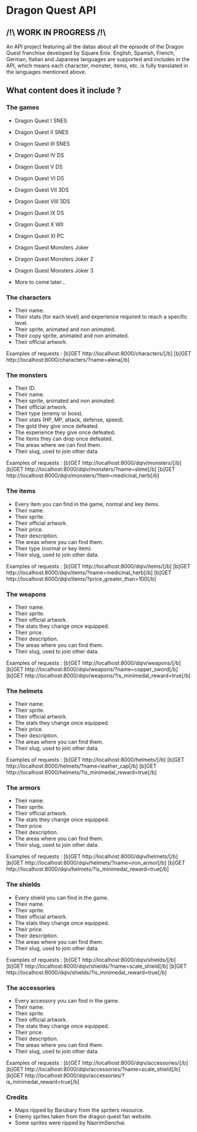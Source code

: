 # Dragon Quest API

## /!\ WORK IN PROGRESS /!\

An API project featuring all the datas about all the episode of the Dragon Quest franchise developed by Square Enix.
English, Spanish, French, German, Italian and Japanese languages are supported and includes in the API, which means each character, monster, items, etc. is fully translated in the languages mentioned above.

## What content does it include ?

### The games

- Dragon Quest I SNES
- Dragon Quest II SNES
- Dragon Quest III SNES
- Dragon Quest IV DS 
- Dragon Quest V DS
- Dragon Quest VI DS 
- Dragon Quest VII 3DS
- Dragon Quest VIII 3DS
- Dragon Quest IX DS
- Dragon Quest X WII
- Dragon Quest XI PC

- Dragon Quest Monsters Joker
- Dragon Quest Monsters Joker 2
- Dragon Quest Monsters Joker 3
- More to come later...

### The characters

- Their name.
- Their stats (for each level) and experience required to reach a specific level.
- Their sprite, animated and non animated.
- Their copy sprite, animated and non animated.
- Their official artwork.

Examples of requests :
[b]GET http://localhost:8000/characters/[/b]
[b]GET http://localhost:8000/characters/?name=alena[/b]

### The monsters

- Their ID.
- Their name.
- Their sprite, animated and non animated.
- Their official artwork.
- Their type (enemy or boss).
- Their stats (HP, MP, attack, defense, speed).
- The gold they give once defeated.
- The experience they give once defeated.
- The items they can drop once defeated.
- The areas where we can find them.
- Their slug, used to join other data.

Examples of requests :
[b]GET http://localhost:8000/dqiv/monsters/[/b]
[b]GET http://localhost:8000/dqiv/monsters/?name=slime[/b]
[b]GET http://localhost:8000/dqiv/monsters/?item=medicinal_herb[/b]

### The items

- Every item you can find in the game, normal and key items.
- Their name.
- Their sprite.
- Their official artwork.
- Their price.
- Their description.
- The areas where you can find them.
- Their type (normal or key item).
- Their slug, used to join other data.

Examples of requests :
[b]GET http://localhost:8000/dqiv/items/[/b]
[b]GET http://localhost:8000/dqiv/items/?name=medicinal_herb[/b]
[b]GET http://localhost:8000/dqiv/items/?price_greater_than=100[/b]

### The weapons

- Their name.
- Their sprite.
- Their official artwork.
- The stats they change once equipped.
- Their price.
- Their description.
- The areas where you can find them.
- Their slug, used to join other data.

Examples of requests :
[b]GET http://localhost:8000/dqiv/weapons/[/b]
[b]GET http://localhost:8000/dqiv/weapons/?name=copper_sword[/b]
[b]GET http://localhost:8000/dqiv/weapons/?is_minimedal_reward=true[/b]

### The helmets

- Their name.
- Their sprite.
- Their official artwork.
- The stats they change once equipped.
- Their price.
- Their description.
- The areas where you can find them.
- Their slug, used to join other data.

Examples of requests :
[b]GET http://localhost:8000/helmets/[/b]
[b]GET http://localhost:8000/helmets/?name=leather_cap[/b]
[b]GET http://localhost:8000/helmets/?is_minimedal_reward=true[/b]

### The armors

- Their name.
- Their sprite.
- Their official artwork.
- The stats they change once equipped.
- Their price.
- Their description.
- The areas where you can find them.
- Their slug, used to join other data.

Examples of requests :
[b]GET http://localhost:8000/dqiv/helmets/[/b]
[b]GET http://localhost:8000/dqiv/helmets/?name=iron_armor[/b]
[b]GET http://localhost:8000/dqiv/helmets/?is_minimedal_reward=true[/b]

### The shields

- Every shield you can find in the game.
- Their name.
- Their sprite.
- Their official artwork.
- The stats they change once equipped.
- Their price.
- Their description.
- The areas where you can find them.
- Their slug, used to join other data.

Examples of requests :
[b]GET http://localhost:8000/dqiv/shields/[/b]
[b]GET http://localhost:8000/dqiv/shields/?name=scale_shield[/b]
[b]GET http://localhost:8000/dqiv/shields/?is_minimedal_reward=true[/b]

### The accessories

- Every accessory you can find in the game.
- Their name.
- Their sprite.
- Their official artwork.
- The stats they change once equipped.
- Their price.
- Their description.
- The areas where you can find them.
- Their slug, used to join other data.

Examples of requests :
[b]GET http://localhost:8000/dqiv/accessories/[/b]
[b]GET http://localhost:8000/dqiv/accessories/?name=scale_shield[/b]
[b]GET http://localhost:8000/dqiv/accessories/?is_minimedal_reward=true[/b]

### Credits

- Maps ripped by Barubary from the spriters resource.
- Enemy sprites taken from the dragon quest fan website.
- Some sprites were ripped by NaorimSenchai.
